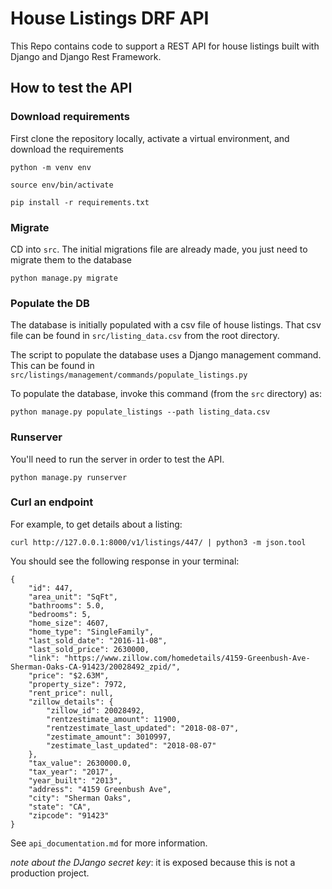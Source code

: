 # House Listings DRF API
This Repo contains code to support a REST API for house listings built with Django and Django Rest Framework.
## How to test the API

### Download requirements
First clone the repository locally, activate a virtual environment, and download the requirements
```shell
python -m venv env

source env/bin/activate

pip install -r requirements.txt
```

### Migrate
CD into ```src```. The initial migrations file are already made, you just need to migrate them to the database
```shell
python manage.py migrate
```

### Populate the DB

The database is initially populated with a csv file of house listings. That csv file can be found in ```src/listing_data.csv``` from the root directory.

The script to populate the database uses a Django management command. This can be found in ```src/listings/management/commands/populate_listings.py```

To populate the database, invoke this command (from the ```src``` directory) as:

```shell
python manage.py populate_listings --path listing_data.csv
```

### Runserver
You'll need to run the server in order to test the API.
```shell
python manage.py runserver
```

### Curl an endpoint

For example, to get details about a listing:
```shell
curl http://127.0.0.1:8000/v1/listings/447/ | python3 -m json.tool
```
You should see the following response in your terminal:
```shell
{
    "id": 447,
    "area_unit": "SqFt",
    "bathrooms": 5.0,
    "bedrooms": 5,
    "home_size": 4607,
    "home_type": "SingleFamily",
    "last_sold_date": "2016-11-08",
    "last_sold_price": 2630000,
    "link": "https://www.zillow.com/homedetails/4159-Greenbush-Ave-Sherman-Oaks-CA-91423/20028492_zpid/",
    "price": "$2.63M",
    "property_size": 7972,
    "rent_price": null,
    "zillow_details": {
        "zillow_id": 20028492,
        "rentzestimate_amount": 11900,
        "rentzestimate_last_updated": "2018-08-07",
        "zestimate_amount": 3010997,
        "zestimate_last_updated": "2018-08-07"
    },
    "tax_value": 2630000.0,
    "tax_year": "2017",
    "year_built": "2013",
    "address": "4159 Greenbush Ave",
    "city": "Sherman Oaks",
    "state": "CA",
    "zipcode": "91423"
}
```

See ```api_documentation.md``` for more information. 

*note about the DJango secret key*: it is exposed because this is not a production project.